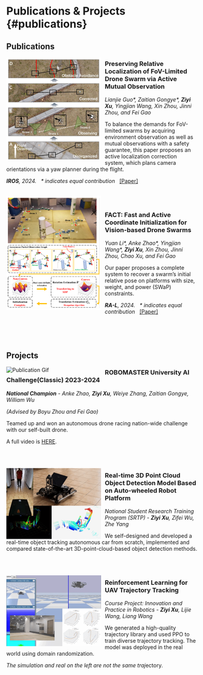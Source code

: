 <!-- _includes/publications.md -->

# Publications & Projects {#publications}

## Publications
<img src="assets/img/yaw_paper.png" alt="Publication Image" width="250" align="left" style="margin-right: 10px;">

### Preserving Relative Localization of FoV-Limited Drone Swarm via Active Mutual Observation 
*Lianjie Guo\*, Zaitian Gongye\*, **Ziyi Xu**, Yingjian Wang, Xin Zhou, Jinni Zhou, and Fei Gao*  

To balance the demands for FoV-limited swarms by acquiring environment observation as well as mutual observations with a safety guarantee, this paper proposes an active localization correction system, which plans camera orientations via a yaw planner during the flight.  

***IROS**, 2024.* &nbsp; *\* indicates equal contribution* &nbsp; [\[Paper\]](https://arxiv.org/pdf/2407.01292) 

<br/>

<img src="assets/img/fact_paper.png" alt="Publication Image" width="250" align="left" style="margin-right: 10px;">

<br/>

### FACT: Fast and Active Coordinate Initialization for Vision-based Drone Swarms
*Yuan Li\*, Anke Zhao\*, Yingjian Wang\*, **Ziyi Xu**, Xin Zhou, Jinni Zhou, Chao Xu, and Fei Gao*  

Our paper proposes a complete system to recover a swarm’s initial relative pose on platforms with size, weight, and power (SWaP) constraints.

***RA-L**, 2024.* &nbsp; *\* indicates equal contribution* &nbsp; [\[Paper\]](https://arxiv.org/pdf/2403.13455) 

<br/><br/><br/>

## Projects

<img src="assets\img\droneracing.gif" alt="Publication Gif" width="250" align="left" style="margin-right: 10px;">

### ROBOMASTER University AI Challenge(Classic) 2023-2024

***National Champion** - Anke Zhao, **Ziyi Xu**, Weiye Zhang, Zaitian Gongye, William Wu*

*(Advised by Boyu Zhou and Fei Gao)*  

Teamed up and won an autonomous drone racing nation-wide challenge with our self-built drone. 

A full video is [HERE](https://www.bilibili.com/video/BV1gz421m7gY/?spm_id_from=333.999.0.0&vd_source=b56b38cbe23614a7367d2e26cfb55f9d).

<br/><br/>

<img src="assets\img\srtp.gif" alt="Publication Gif" width="250" align="left" style="margin-right: 10px;">

### Real-time 3D Point Cloud Object Detection Model Based on Auto-wheeled Robot Platform

*National Student Research Training Program (SRTP) - **Ziyi Xu**, Zifei Wu, Zhe Yang*  

We self-designed and developed a real-time object tracking autonomous car from scratch, implemented and compared state-of-the-art 3D-point-cloud-based object detection methods.

<br/><br/>

<img src="assets\img\dronerl.gif" alt="Publication Gif" width="250" align="left" style="margin-right: 10px;">

### Reinforcement Learning for UAV Trajectory Tracking

*Course Project: Innovation and Practice in Robotics - **Ziyi Xu**, Lijie Wang, Liang Wang*  

We generated a high-quality trajectory library and used PPO to train diverse trajectory tracking. The model was deployed in the real world using domain randomization.  

*The simulation and real on the left are not the same traj*ectory.

<br style="clear: both;">

